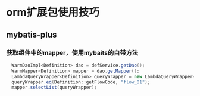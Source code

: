 # orm扩展包使用技巧

## mybatis-plus

### 获取组件中的mapper，使用mybaits的自带方法
```java
  WarmDaoImpl<Definition> dao = defService.getDao();
  WarmMapper<Definition> mapper = dao.getMapper();
  LambdaQueryWrapper<Definition> queryWrapper = new LambdaQueryWrapper<>();
  queryWrapper.eq(Definition::getFlowCode, "flow_01");
  mapper.selectList(queryWrapper);
```